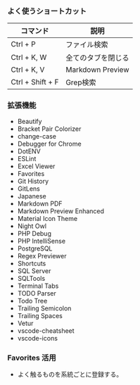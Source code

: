 
### よく使うショートカット

|コマンド|説明|
|---|---|
|Ctrl + P|ファイル検索|
|Ctrl + K, W|全てのタブを閉じる|
|Ctrl + K, V|Markdown Preview|
|Ctrl + Shift + F|Grep検索|


### 拡張機能
- Beautify
- Bracket Pair Colorizer
- change-case
- Debugger for Chrome
- DotENV
- ESLint
- Excel Viewer
- Favorites
- Git History
- GitLens
- Japanese
- Markdown PDF
- Markdown Preview Enhanced
- Material Icon Theme
- Night Owl
- PHP Debug
- PHP IntelliSense
- PostgreSQL
- Regex Previewer
- Shortcuts
- SQL Server
- SQLTools
- Terminal Tabs
- TODO Parser
- Todo Tree
- Trailing Semicolon
- Trailing Spaces
- Vetur
- vscode-cheatsheet
- vscode-icons

### Favorites 活用
- よく触るものを系統ごとに登録する。

